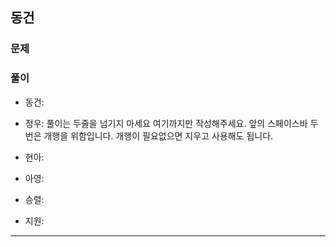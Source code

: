 ## 동건

### 문제

### 풀이
- 동건:
  
- 정우: 풀이는 두줄을 넘기지 마세요
  여기까지만 작성해주세요. 앞의 스페이스바 두번은 개행을 위함입니다. 개행이 필요없으면 지우고 사용해도 됩니다.
- 현아:
  
- 아영:
    
- 승렬:
  
- 지원:

---

